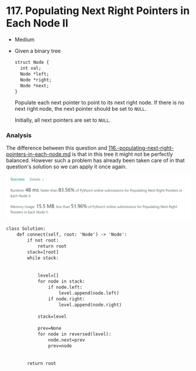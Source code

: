 # 117. Populating Next Right Pointers in Each Node II

* Medium
*   Given a binary tree

    ```
    struct Node {
      int val;
      Node *left;
      Node *right;
      Node *next;
    }
    ```

    Populate each next pointer to point to its next right node. If there is no next right node, the next pointer should be set to `NULL`.

    Initially, all next pointers are set to `NULL`.

### Analysis&#x20;

The difference between this question and [116.-populating-next-right-pointers-in-each-node.md](116.-populating-next-right-pointers-in-each-node.md "mention") is that in this tree it might not be perfectly balanced. However such a problem has already been taken care of in that question's solution so we can apply it once again.&#x20;

![](<../.gitbook/assets/image (19) (1) (1) (1).png>)

```
class Solution:
    def connect(self, root: 'Node') -> 'Node':
        if not root:
            return root
        stack=[root]
        while stack:


            level=[]
            for node in stack:
                if node.left:
                    level.append(node.left)
                if node.right:
                    level.append(node.right)
            
            stack=level

            prev=None
            for node in reversed(level): 
                node.next=prev
                prev=node

            
        return root
```
